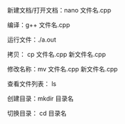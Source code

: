 

新建文档/打开文档：nano 文件名.cpp

编译：g++ 文件名.cpp  

运行文件：./a.out

拷贝： cp 文件名.cpp 新文件名.cpp

修改名称：mv 文件名.cpp 新文件名.cpp

查看文件列表： ls

创建目录：mkdir 目录名

切换目录： cd 目录名